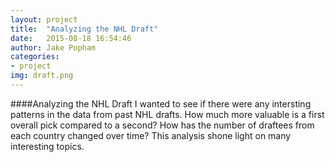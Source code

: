 ```yaml
---
layout: project
title:  "Analyzing the NHL Draft"
date:   2015-08-18 16:54:46
author: Jake Popham
categories:
- project
img: draft.png
---
```

####Analyzing the NHL Draft
I wanted to see if there were any intersting patterns in the data from past NHL drafts.  How much more valuable is a first overall pick compared to a second?  How has the number of draftees from each country changed over time? This analysis shone light on many interesting topics.
